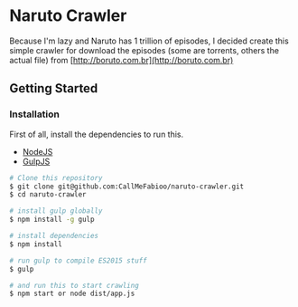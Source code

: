 # Naruto Crawler

Because I'm lazy and Naruto has 1 trillion of episodes, I decided create this simple crawler for download the episodes (some are torrents, others the actual file) from [http://boruto.com.br](http://boruto.com.br)

## Getting Started

### Installation

First of all, install the dependencies to run this.

- [NodeJS](http://nodejs.org/)
- [GulpJS](http://gulpjs.com/)


```sh
# Clone this repository
$ git clone git@github.com:CallMeFabioo/naruto-crawler.git
$ cd naruto-crawler

# install gulp globally
$ npm install -g gulp

# install dependencies
$ npm install

# run gulp to compile ES2015 stuff
$ gulp

# and run this to start crawling
$ npm start or node dist/app.js

```
